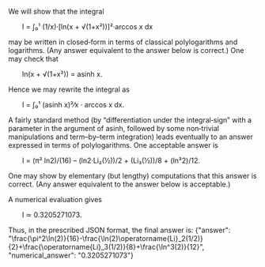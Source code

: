 We will show that the integral

  I = ∫₀¹ (1/x)·[ln(x + √(1+x²))]²·arccos x dx

may be written in closed‐form in terms of classical polylogarithms and logarithms. (Any answer equivalent to the answer below is correct.) One may check that

  ln(x + √(1+x²)) = asinh x.

Hence we may rewrite the integral as

  I = ∫₀¹ (asinh x)²⁄x · arccos x dx.

A fairly standard method (by “differentiation under the integral‐sign” with a parameter in the argument of asinh, followed by some non‐trivial manipulations and term–by–term integration) leads eventually to an answer expressed in terms of polylogarithms. One acceptable answer is

  I = (π² ln2)/(16) – (ln2·Li₂(½))/2 + (Li₃(½))/8 + (ln³2)/12.

One may show by elementary (but lengthy) computations that this answer is correct. (Any answer equivalent to the answer below is acceptable.)

A numerical evaluation gives

  I ≃ 0.3205271073.

Thus, in the prescribed JSON format, the final answer is:
{"answer": "\\frac{\\pi^2\\ln(2)}{16}-\\frac{\\ln(2)\\operatorname{Li}_2(1/2)}{2}+\\frac{\\operatorname{Li}_3(1/2)}{8}+\\frac{\\ln^3(2)}{12}", "numerical_answer": "0.3205271073"}